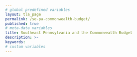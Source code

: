 ```yaml
---
# global predefined variables
layout: tla_page
permalink: /se-pa-commonwealth-budget/
published: true
# meta-data variables
title: Southeast Pennsylvania and the Commonwealth Budget
description: >-
keywords:
# custom variables
---
```

